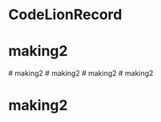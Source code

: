 # CodeLionRecord
# making2
#   m a k i n g 2  
 # making2
#   m a k i n g 2  
 # making2
# making2
